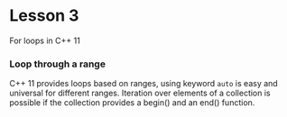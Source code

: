 # Lesson 3
For loops in C++ 11

### Loop through a range
C++ 11 provides loops based on ranges, using keyword `auto` is easy and universal
for different ranges. Iteration over elements of a collection is possible if the
collection provides a begin() and an end() function.
